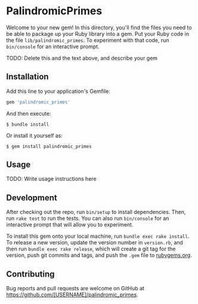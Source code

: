 # PalindromicPrimes

Welcome to your new gem! In this directory, you'll find the files you need to be able to package up your Ruby library into a gem. Put your Ruby code in the file `lib/palindromic_primes`. To experiment with that code, run `bin/console` for an interactive prompt.

TODO: Delete this and the text above, and describe your gem

## Installation

Add this line to your application's Gemfile:

```ruby
gem 'palindromic_primes'
```

And then execute:

    $ bundle install

Or install it yourself as:

    $ gem install palindromic_primes

## Usage

TODO: Write usage instructions here

## Development

After checking out the repo, run `bin/setup` to install dependencies. Then, run `rake test` to run the tests. You can also run `bin/console` for an interactive prompt that will allow you to experiment.

To install this gem onto your local machine, run `bundle exec rake install`. To release a new version, update the version number in `version.rb`, and then run `bundle exec rake release`, which will create a git tag for the version, push git commits and tags, and push the `.gem` file to [rubygems.org](https://rubygems.org).

## Contributing

Bug reports and pull requests are welcome on GitHub at https://github.com/[USERNAME]/palindromic_primes.

